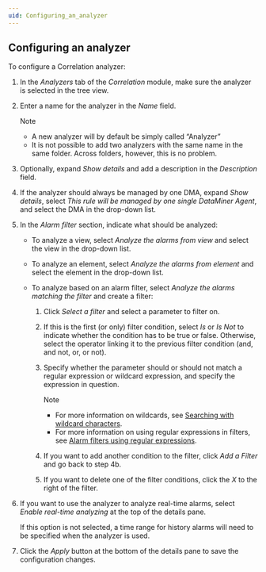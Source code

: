 ```yaml
---
uid: Configuring_an_analyzer
---
```


## Configuring an analyzer

To configure a Correlation analyzer:

1. In the *Analyzers* tab of the *Correlation* module, make sure the analyzer is selected in the tree view.

2. Enter a name for the analyzer in the *Name* field.

    > [!NOTE]
    > - A new analyzer will by default be simply called “Analyzer”
    > - It is not possible to add two analyzers with the same name in the same folder. Across folders, however, this is no problem.

3. Optionally, expand *Show details* and add a description in the *Description* field.

4. If the analyzer should always be managed by one DMA, expand *Show details*, select *This rule will be managed by one single DataMiner Agent*, and select the DMA in the drop-down list.

5. In the *Alarm filter* section, indicate what should be analyzed:

    - To analyze a view, select *Analyze the alarms from view* and select the view in the drop-down list.

    - To analyze an element, select *Analyze the alarms from element* and select the element in the drop-down list.

    - To analyze based on an alarm filter, select *Analyze the alarms matching the filter* and create a filter:

        1. Click *Select a filter* and select a parameter to filter on.

        2. If this is the first (or only) filter condition, select *Is* or *Is Not* to indicate whether the condition has to be true or false. Otherwise, select the operator linking it to the previous filter condition (and, and not, or, or not).

        3. Specify whether the parameter should or should not match a regular expression or wildcard expression, and specify the expression in question.

            > [!NOTE]
            > - For more information on wildcards, see [Searching with wildcard characters](xref:Searching_in_DataMiner_Cube#searching-with-wildcard-characters).
            > - For more information on using regular expressions in filters, see [Alarm filters using regular expressions](xref:Working_with_the_Alarm_Console#alarm-filters-using-regular-expressions).

        4. If you want to add another condition to the filter, click *Add a Filter* and go back to step 4b.

        5. If you want to delete one of the filter conditions, click the *X* to the right of the filter.

6. If you want to use the analyzer to analyze real-time alarms, select *Enable real-time analyzing* at the top of the details pane.

    If this option is not selected, a time range for history alarms will need to be specified when the analyzer is used.

7. Click the *Apply* button at the bottom of the details pane to save the configuration changes.
